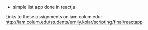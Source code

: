 - simple list app done in reactjs

Links to these assignments on iam.colum.edu:
http://iam.colum.edu/students/emily.kolar/scripting/final/reactapp